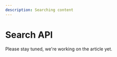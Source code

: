 ```yaml
---
description: Searching content
---
```


# Search API

Please stay tuned, we're working on the article yet.

